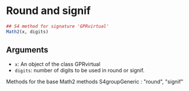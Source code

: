 # Round and signif

```r
## S4 method for signature 'GPRvirtual'
Math2(x, digits)
```

## Arguments

- `x`: An object of the class GPRvirtual
- `digits`: number of digits to be used in round or signif.

Methods for the base Math2 methods S4groupGeneric : "round", "signif"